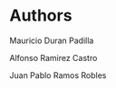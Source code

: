 # Authors

Mauricio Duran Padilla <mauduran>
  
Alfonso Ramirez Castro <alfonso46674>
  
Juan Pablo Ramos Robles <jprr44>
